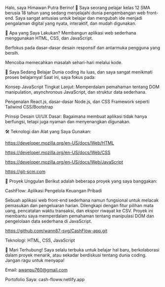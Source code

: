 Halo, saya Himawan Putra Berino! 👋
Saya seorang pelajar kelas 12 SMA berusia 18 tahun yang sedang menjelajahi dunia pengembangan web front-end. Saya sangat antusias untuk belajar dan mengubah ide menjadi pengalaman digital yang nyata, interaktif, dan mudah digunakan.

🚀 Apa yang Saya Lakukan?
Membangun aplikasi web sederhana menggunakan HTML, CSS, dan JavaScript.

Berfokus pada dasar-dasar desain responsif dan antarmuka pengguna yang bersih.

Mencoba memecahkan masalah sehari-hari melalui kode.

🌱 Saya Sedang Belajar
Dunia coding itu luas, dan saya sangat menikmati proses belajarnya! Saat ini, saya fokus pada:

Konsep JavaScript Tingkat Lanjut: Memperdalam pemahaman tentang DOM manipulation, asynchronous JavaScript, dan struktur data sederhana.

Pengenalan React.js, dasar-dasar Node.js, dan CSS Framework seperti Tailwind CSS/Bootstrap

Prinsip Desain UI/UX Dasar: Bagaimana membuat aplikasi tidak hanya berfungsi, tetapi juga nyaman dan menyenangkan digunakan.

🛠️ Teknologi dan Alat yang Saya Gunakan:

https://developer.mozilla.org/en-US/docs/Web/HTML

https://developer.mozilla.org/en-US/docs/Web/CSS

https://developer.mozilla.org/en-US/docs/Web/JavaScript

https://git-scm.com

🌟 Proyek Unggulan
Berikut adalah beberapa proyek yang saya banggakan:

CashFlow: Aplikasi Pengelola Keuangan Pribadi

Sebuah aplikasi web front-end sederhana namun fungsional untuk melacak pemasukan dan pengeluaran harian. Dilengkapi dengan fitur pilihan mata uang, pencatatan waktu transaksi, dan ekspor riwayat ke CSV. Proyek ini membantu saya memperdalam pemahaman tentang manipulasi DOM dan pengelolaan data sederhana di JavaScript.

https://github.com/wann87-svg/CashFlow-app.git

Teknologi: HTML, CSS, JavaScript

📧 Mari Terhubung!
Saya selalu terbuka untuk belajar hal baru, berkolaborasi dalam proyek menarik, atau sekadar berdiskusi tentang dunia coding. Jangan ragu untuk menyapa!

Email: awanpu760@gmail.com

Portofolio Saya: cash-floww.netlify.app
